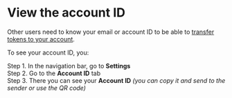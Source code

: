 # View the account ID

Other users need to know your email or account ID to be able to [transfer tokens to your account](../wallet/transfer-tokens-between-the-accounts.md).

To see your account ID, you:

Step 1. In the navigation bar, go to **Settings**  
Step 2. Go to the **Account ID** tab  
Step 3. There you can see your **Account ID** _\(you can copy it and send to the sender or use the QR code\)_

